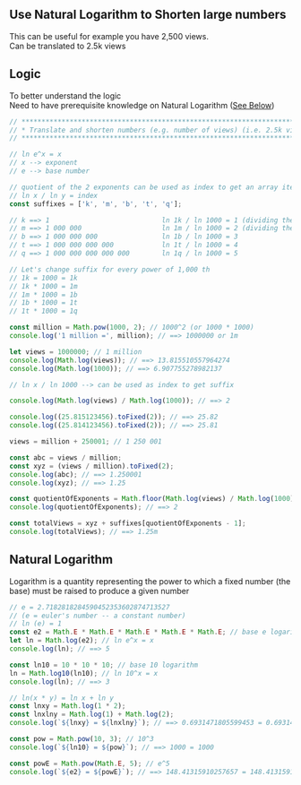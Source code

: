 ## Use Natural Logarithm to Shorten large numbers

This can be useful for example you have 2,500 views.<br>
Can be translated to 2.5k views

## Logic

To better understand the logic <br>
Need to have prerequisite knowledge on Natural Logarithm ([See Below](#natural-logarithm))

```typescript
// *****************************************************************************
// * Translate and shorten numbers (e.g. number of views) (i.e. 2.5k views)
// *****************************************************************************

// ln e^x = x
// x --> exponent
// e --> base number

// quotient of the 2 exponents can be used as index to get an array item
// ln x / ln y = index
const suffixes = ['k', 'm', 'b', 't', 'q'];

// k ==> 1                            ln 1k / ln 1000 = 1 (dividing the exponents will result to 1 as quotient)
// m ==> 1 000 000                    ln 1m / ln 1000 = 2 (dividing the exponents will result to 2 as quotient)
// b ==> 1 000 000 000                ln 1b / ln 1000 = 3
// t ==> 1 000 000 000 000            ln 1t / ln 1000 = 4
// q ==> 1 000 000 000 000 000        ln 1q / ln 1000 = 5

// Let's change suffix for every power of 1,000 th
// 1k = 1000 = 1k
// 1k * 1000 = 1m
// 1m * 1000 = 1b
// 1b * 1000 = 1t
// 1t * 1000 = 1q

const million = Math.pow(1000, 2); // 1000^2 (or 1000 * 1000)
console.log('1 million =', million); // ==> 1000000 or 1m

let views = 1000000; // 1 million
console.log(Math.log(views)); // ==> 13.815510557964274
console.log(Math.log(1000)); // ==> 6.907755278982137

// ln x / ln 1000 --> can be used as index to get suffix

console.log(Math.log(views) / Math.log(1000)); // ==> 2

console.log((25.815123456).toFixed(2)); // ==> 25.82
console.log((25.814123456).toFixed(2)); // ==> 25.81

views = million + 250001; // 1 250 001

const abc = views / million;
const xyz = (views / million).toFixed(2);
console.log(abc); // ==> 1.250001
console.log(xyz); // ==> 1.25

const quotientOfExponents = Math.floor(Math.log(views) / Math.log(1000));
console.log(quotientOfExponents); // ==> 2

const totalViews = xyz + suffixes[quotientOfExponents - 1];
console.log(totalViews); // ==> 1.25m
```

## Natural Logarithm

Logarithm is a quantity representing the power to which a fixed number (the base) must be raised to produce a given number

```typescript
// e = 2.7182818284590452353602874713527
// (e = euler's number -- a constant number)
// ln (e) = 1
const e2 = Math.E * Math.E * Math.E * Math.E * Math.E; // base e logarithm
let ln = Math.log(e2); // ln e^x = x
console.log(ln); // ==> 5

const ln10 = 10 * 10 * 10; // base 10 logarithm
ln = Math.log10(ln10); // ln 10^x = x
console.log(ln); // ==> 3

// ln(x * y) = ln x + ln y
const lnxy = Math.log(1 * 2);
const lnxlny = Math.log(1) + Math.log(2);
console.log(`${lnxy} = ${lnxlny}`); // ==> 0.6931471805599453 = 0.6931471805599453

const pow = Math.pow(10, 3); // 10^3
console.log(`${ln10} = ${pow}`); // ==> 1000 = 1000

const powE = Math.pow(Math.E, 5); // e^5
console.log(`${e2} = ${powE}`); // ==> 148.41315910257657 = 148.41315910257657
```
